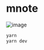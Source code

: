 # mnote

![image](https://user-images.githubusercontent.com/38707148/192672599-3faaab6c-24df-4154-b7dd-60deffc0a144.png)

```bash
yarn
yarn dev
```
